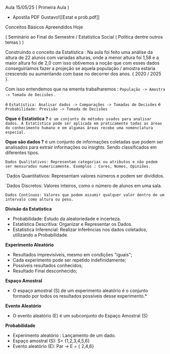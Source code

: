 Aula 15/05/25 ( Primeira Aula )

* Apostila PDF Gustavo![[Estat e prob.pdf]]

Conceitos Básicos  Apreendidos Hoje 

( Seminário ao Final do Semestre / Estatística Social ( Política dentre outros temas ) )

Construindo o conceito da Estatística  : Na aula foi feito uma análise da altura de 22 alunos com variadas alturas, onde a menor altura foi 1,58 e a maior altura foi de 2,0 com isso obtivemos a noção que com esses dados conseguiríamos fazer a projeção se aquela população / amostra estaria crescendo ou aumentando com base no decorrer dos anos. { 2020 / 2025 }.

Com isso entendemos que na ementa trabalharemos :  `População -> Amostra -> Tomada de Decisões` .

 é `Estatística: Analisar dados -> Comparações -> Tomadas de Decisões`
 é `Probabilidade: Previsão -> Tomada de Decisões`

**Oque é Estatística ?** `é um conjunto de métodos usados para analisar dados. A Estatística pode ser aplicada em praticamente todas as áreas do conhecimento humano e em algumas áreas recebe uma nomenclatura especial.`

**Oque são dados ?** é um conjunto de informações coletadas que podem ser analisados para extrair informações ou insights. Sendo classificados em diferentes tipos.

`Dados Qualitativos: Representam categorias ou atributos e não podem ser mensurados numericamente. Exemplos : Cores, Nomes, Opiniões.`

`Dados Quantitativos: Representam valores números e podem ser divididos. 

 `Dados Discretos: Valores inteiros, como o número de alunos em uma sala.
 
 `Dados Contínuos: Valores que podem assumir qualquer valor dentro de um intervalo como altura ou peso.`

**Divisão da Estatística**
* Probabilidade: Estudo da aleatoriedade e incerteza.
* Estatística Descritiva: Organizar e Representar os Dados.
* Estatística Inferencial:  Realizar inferências nos dados coletados, utilizando a Probabilidade.

**Experimento Aleatório**
* Resultados imprevisíveis, mesmo em condições "iguais";
* Cada experimento pode ser repetido indefinidamente;
* Possíveis resultados conhecidos;
* Resultado Final desconhecido;

**Espaço Amostral**
* O espaço amostral (S) de um experimento aleatório é o conjunto formado por todos os resultados possíveis desse experimento.*

**Evento Aleatório**
* O evento aleatório (E)  é um subconjunto do Espaço Amostral (S)

**Probabilidade**
* Experimento aleatório : Lançamento de um dado.
* Espaço amostral (S):  S= {1,2,3,4,5,6}
* Evento aleatório (E): Par -> E = { 2,4,6}